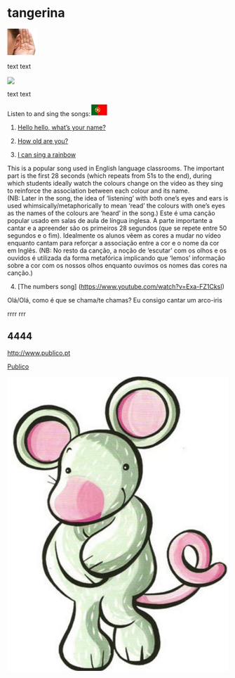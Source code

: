 # tangerina

![my first image](/images/listen.png)

text text 

<img style="vertical-align:middle" src="https://github.com/english-homework/tangerina/blob/master/images/flag.JPG">

text text

Listen to and sing the songs:![PT](/images/flag.JPG "Ouvir e cantar as canções:")

1. [Hello hello, what’s your name?](https://www.youtube.com/watch?v=Uv1JkBL5728) 

2. [How old are you?](https://www.youtube.com/watch?v=x2cI4ZgsYU4)

3. [I can sing a rainbow](https://www.youtube.com/watch?v=rNFW5JK4-rk)

This is a popular song used in English language classrooms. The important part is the first 28 seconds (which repeats from 51s to the end), during which students ideally watch the colours change on the video as they sing to reinforce the association between each colour and its name.  
(NB: Later in the song, the idea of ‘listening’ with both one’s eyes and ears is used whimsically/metaphorically to mean ‘read’ the colours with one’s eyes as the names of the colours are ‘heard’ in the song.)
Este é uma canção popular usado em salas de aula de língua inglesa. A parte importante a cantar e a apreender são os primeiros 28 segundos (que se repete entre 50 segundos e o fim). Idealmente os alunos vêem as cores a mudar no vídeo enquanto cantam para reforçar a associação entre a cor e o nome da cor em Inglês. 
(NB: No resto da canção, a noção de ‘escutar’ com os olhos e os ouvidos é utilizada da forma metafórica implicando que ‘lemos’ informação sobre a cor com os nossos olhos enquanto ouvimos os nomes das cores na canção.)

4. [The numbers song]  (https://www.youtube.com/watch?v=Exa-FZ1CksI)

Olá/Olá, como é que se chama/te chamas?
Eu consigo cantar um arco-iris

rrrr
rrr

## 4444

http://www.publico.pt

[Publico](http://www.publico.pt)

![my second image](/images/monty.PNG)

